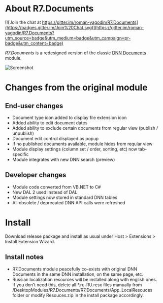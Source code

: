 # About R7.Documents

[![Join the chat at https://gitter.im/roman-yagodin/R7.Documents](https://badges.gitter.im/Join%20Chat.svg)](https://gitter.im/roman-yagodin/R7.Documents?utm_source=badge&utm_medium=badge&utm_campaign=pr-badge&utm_content=badge)

*R7.Documents* is a redesigned version of the classic [DNN Documents](http://dnndocuments.codeplex.com) module.

![Screenshot](https://raw.githubusercontent.com/roman-yagodin/R7.Documents/master/images/r7_documents.png "Main module view in the edit mode")

# Changes from the original module

## End-user changes

- Document type icon added to display file extension icon
- Added ability to edit document dates
- Added ability to exclude certain documents from regular view (publish / unpublish)
- Document edit control displayed as popup
- If no published documents available, module hides from reqular view
- Module display settings (column set / order, sorting, etc) now tab-specific
- Module integrates with new DNN search (preview)

## Developer changes

- Module code converted from VB.NET to C#
- New DAL 2 used instead of DAL
- Module settings now stored in standard DNN tables
- All obsolete / deprecated DNN API calls were refreshed

# Install 

Download release package and install as usual under Host &gt; Extensions &gt; Install Extension Wizard. 

## Install notes

- R7.Documents module peacefully co-exists with original DNN Documents in the same DNN installation, on the same page, etc.
- Russian localization resources will be installed along with english ones. If you don't need this, delete all *.ru-RU.resx files manually from /DesktopModules/R7.Documents/R7.Documents/App_LocalResouces folder or modify Resouces.zip in the install package accordingly.

